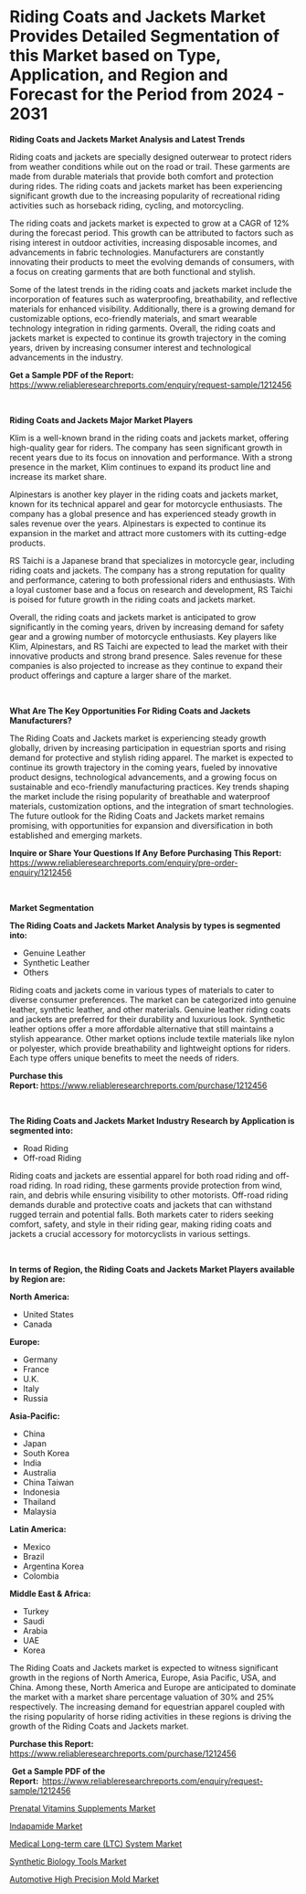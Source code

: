 <p><h1>Riding Coats and Jackets Market Provides Detailed Segmentation of this Market based on Type, Application, and Region and Forecast for the Period from 2024 - 2031</h1></p><p><strong>Riding Coats and Jackets Market Analysis and Latest Trends</strong></p>
<p><p>Riding coats and jackets are specially designed outerwear to protect riders from weather conditions while out on the road or trail. These garments are made from durable materials that provide both comfort and protection during rides. The riding coats and jackets market has been experiencing significant growth due to the increasing popularity of recreational riding activities such as horseback riding, cycling, and motorcycling.</p><p>The riding coats and jackets market is expected to grow at a CAGR of 12% during the forecast period. This growth can be attributed to factors such as rising interest in outdoor activities, increasing disposable incomes, and advancements in fabric technologies. Manufacturers are constantly innovating their products to meet the evolving demands of consumers, with a focus on creating garments that are both functional and stylish.</p><p>Some of the latest trends in the riding coats and jackets market include the incorporation of features such as waterproofing, breathability, and reflective materials for enhanced visibility. Additionally, there is a growing demand for customizable options, eco-friendly materials, and smart wearable technology integration in riding garments. Overall, the riding coats and jackets market is expected to continue its growth trajectory in the coming years, driven by increasing consumer interest and technological advancements in the industry.</p></p>
<p><strong>Get a Sample PDF of the Report:&nbsp;</strong> <a href="https://www.reliableresearchreports.com/enquiry/request-sample/1212456">https://www.reliableresearchreports.com/enquiry/request-sample/1212456</a></p>
<p>&nbsp;</p>
<p><strong>Riding Coats and Jackets Major Market Players</strong></p>
<p><p>Klim is a well-known brand in the riding coats and jackets market, offering high-quality gear for riders. The company has seen significant growth in recent years due to its focus on innovation and performance. With a strong presence in the market, Klim continues to expand its product line and increase its market share.</p><p>Alpinestars is another key player in the riding coats and jackets market, known for its technical apparel and gear for motorcycle enthusiasts. The company has a global presence and has experienced steady growth in sales revenue over the years. Alpinestars is expected to continue its expansion in the market and attract more customers with its cutting-edge products.</p><p>RS Taichi is a Japanese brand that specializes in motorcycle gear, including riding coats and jackets. The company has a strong reputation for quality and performance, catering to both professional riders and enthusiasts. With a loyal customer base and a focus on research and development, RS Taichi is poised for future growth in the riding coats and jackets market.</p><p>Overall, the riding coats and jackets market is anticipated to grow significantly in the coming years, driven by increasing demand for safety gear and a growing number of motorcycle enthusiasts. Key players like Klim, Alpinestars, and RS Taichi are expected to lead the market with their innovative products and strong brand presence. Sales revenue for these companies is also projected to increase as they continue to expand their product offerings and capture a larger share of the market.</p></p>
<p>&nbsp;</p>
<p><strong>What Are The Key Opportunities For Riding Coats and Jackets Manufacturers?</strong></p>
<p><p>The Riding Coats and Jackets market is experiencing steady growth globally, driven by increasing participation in equestrian sports and rising demand for protective and stylish riding apparel. The market is expected to continue its growth trajectory in the coming years, fueled by innovative product designs, technological advancements, and a growing focus on sustainable and eco-friendly manufacturing practices. Key trends shaping the market include the rising popularity of breathable and waterproof materials, customization options, and the integration of smart technologies. The future outlook for the Riding Coats and Jackets market remains promising, with opportunities for expansion and diversification in both established and emerging markets.</p></p>
<p><strong>Inquire or Share Your Questions If Any Before Purchasing This Report:</strong> <a href="https://www.reliableresearchreports.com/enquiry/pre-order-enquiry/1212456">https://www.reliableresearchreports.com/enquiry/pre-order-enquiry/1212456</a></p>
<p>&nbsp;</p>
<p><strong>Market Segmentation</strong></p>
<p><strong>The Riding Coats and Jackets Market Analysis by types is segmented into:</strong></p>
<p><ul><li>Genuine Leather</li><li>Synthetic Leather</li><li>Others</li></ul></p>
<p><p>Riding coats and jackets come in various types of materials to cater to diverse consumer preferences. The market can be categorized into genuine leather, synthetic leather, and other materials. Genuine leather riding coats and jackets are preferred for their durability and luxurious look. Synthetic leather options offer a more affordable alternative that still maintains a stylish appearance. Other market options include textile materials like nylon or polyester, which provide breathability and lightweight options for riders. Each type offers unique benefits to meet the needs of riders.</p></p>
<p><strong>Purchase this Report:&nbsp;</strong><a href="https://www.reliableresearchreports.com/purchase/1212456">https://www.reliableresearchreports.com/purchase/1212456</a></p>
<p>&nbsp;</p>
<p><strong>The Riding Coats and Jackets Market Industry Research by Application is segmented into:</strong></p>
<p><ul><li>Road Riding</li><li>Off-road Riding</li></ul></p>
<p><p>Riding coats and jackets are essential apparel for both road riding and off-road riding. In road riding, these garments provide protection from wind, rain, and debris while ensuring visibility to other motorists. Off-road riding demands durable and protective coats and jackets that can withstand rugged terrain and potential falls. Both markets cater to riders seeking comfort, safety, and style in their riding gear, making riding coats and jackets a crucial accessory for motorcyclists in various settings.</p></p>
<p>&nbsp;</p>
<p><strong>In terms of Region, the Riding Coats and Jackets Market Players available by Region are:</strong></p>
<p>
    <p> <strong> North America: </strong>
        <ul>
            <li>United States</li>
            <li>Canada</li>
        </ul>
        </p> 
    <p> <strong> Europe: </strong>
        <ul>
            <li>Germany</li>
            <li>France</li>
            <li>U.K.</li>
            <li>Italy</li>
            <li>Russia</li>
        </ul>
        </p> 
    <p> <strong> Asia-Pacific: </strong>
        <ul>
            <li>China</li>
            <li>Japan</li>
            <li>South Korea</li>
            <li>India</li>
            <li>Australia</li>
            <li>China Taiwan</li>
            <li>Indonesia</li>
            <li>Thailand</li>
            <li>Malaysia</li>
        </ul>
        </p> 
    <p> <strong> Latin America: </strong>
        <ul>
            <li>Mexico</li>
            <li>Brazil</li>
            <li>Argentina Korea</li>
            <li>Colombia</li>
        </ul>
        </p> 
    <p> <strong> Middle East & Africa: </strong>
        <ul>
            <li>Turkey</li>
            <li>Saudi</li>
            <li>Arabia</li>
            <li>UAE</li>
            <li>Korea</li>
        </ul>
    </p>
    </p>
<p><p>The Riding Coats and Jackets market is expected to witness significant growth in the regions of North America, Europe, Asia Pacific, USA, and China. Among these, North America and Europe are anticipated to dominate the market with a market share percentage valuation of 30% and 25% respectively. The increasing demand for equestrian apparel coupled with the rising popularity of horse riding activities in these regions is driving the growth of the Riding Coats and Jackets market.</p></p>
<p><strong>Purchase this Report: </strong><a href="https://www.reliableresearchreports.com/purchase/1212456">https://www.reliableresearchreports.com/purchase/1212456</a></p>
<p>&nbsp;<strong>Get a Sample PDF of the Report:&nbsp;&nbsp;</strong><a href="https://www.reliableresearchreports.com/enquiry/request-sample/1212456">https://www.reliableresearchreports.com/enquiry/request-sample/1212456</a></p>
<p><strong></strong></p>
<p><p><a href="https://medium.com/@meggieconn/prenatal-vitamins-supplements-market-size-market-outlook-and-market-forecast-2024-to-2031-6b3e70895fd8">Prenatal Vitamins Supplements Market</a></p><p><a href="https://medium.com/@meggieconn/indapamide-market-size-market-outlook-and-market-forecast-2024-to-2031-6d332ba499b5">Indapamide Market</a></p><p><a href="https://github.com/peachesmcdowel1/Market-Research-Report-List-1/blob/main/medical-long-term-care-ltc-system-market.md">Medical Long-term care (LTC) System Market</a></p><p><a href="https://medium.com/@jeanklein09/synthetic-biology-tools-market-the-key-to-successful-business-strategy-forecast-till-2031-59ad34a08502">Synthetic Biology Tools Market</a></p><p><a href="https://github.com/edytherolanlouisejk1miz0wig/Market-Research-Report-List-1/blob/main/automotive-high-precision-mold-market.md">Automotive High Precision Mold Market</a></p></p>